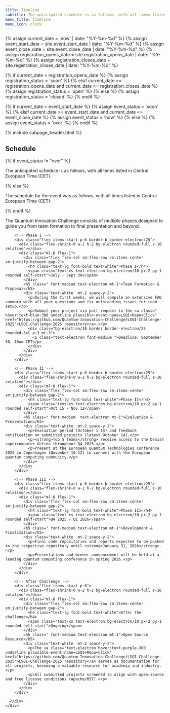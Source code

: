 ```yaml
---
title: Timeline
subtitle: The anticipated schedule is as follows, with all times listed in Central European Time (CET).
menu_title: Timeline
menu_icon: clock
---
```


{% assign current_date = 'now' | date: "%Y-%m-%d" %}
{% assign event_start_date = site.event_start_date | date: "%Y-%m-%d" %}
{% assign event_close_date = site.event_close_date | date: "%Y-%m-%d" %}
{% assign registration_opens_date = site.registration_opens_date | date: "%Y-%m-%d" %}
{% assign registration_closes_date = site.registration_closes_date | date: "%Y-%m-%d" %}

{% if current_date < registration_opens_date %}
    {% assign registration_status = 'soon' %}
{% elsif current_date >= registration_opens_date and current_date <= registration_closes_date %}
    {% assign registration_status = 'open' %}
{% else %}
    {% assign registration_status = 'closed' %}
{% endif %}

{% if current_date < event_start_date %}
    {% assign event_status = 'soon' %}
{% elsif current_date >= event_start_date and current_date <= event_close_date %}
    {% assign event_status = 'now' %}
{% else %}
    {% assign event_status = 'over' %}
{% endif %}

{% include subpage_header.html %}

<section class="px-5 max-w-screen-lg mx-auto text-white py-10 gap-4 flex flex-col  ">
<article class="prose prose-invert max-w-none w-full flex-1 block break-words mb-8">
<h2 >Schedule</h2>
{% if event_status != "over" %}
<p>The anticipated schedule is as follows, with all times listed in Central European Time (CET).</p>    
{% else %}
<p>The schedule for the event was as follows, with all times listed in Central European Time (CET):</p>
{% endif %}

<p>The Quantum Innovation Challenge consists of multiple phases designed to guide you from team formation to final presentation and beyond.</p>
</article>  

  <!-- Challenge Timeline -->
  <div class="w-full">
    <div class="border border-electron/25 rounded-3xl overflow-hidden">
      <div class="relative">
        <!-- Timeline line -->
        <div class="absolute left-7 top-0 bottom-0 w-px bg-electron/25"></div>
        
        <!-- Phase I -->
        <div class="flex items-start p-6 border-b border-electron/25">
          <div class="flex-shrink-0 w-2 h-2 bg-electron rounded-full z-10 relative"></div>
          <div class="ml-6 flex-1">
            <div class="flex flex-col sm:flex-row sm:items-center sm:justify-between gap-2">
              <h4 class="text-lg font-bold text-white">Phase I</h4>
              <span class="text-xs text-electron bg-electron/10 px-2 py-1 rounded self-start">July - Sept 30</span>
            </div>
            <h5 class=" font-medium text-electron mt-1">Team Formation & Proposal</h5>
            <div class="text-white  mt-2 space-y-2">
              <p>During the first weeks, we will compile an extensive FAQ summary with all your questions and fix outstanding issues for team setup.</p>
              <p>Submit your project via pull request to the <a class=" hover:text-blue-300 underline plausible-event-name=LSQI+Repo+Click" href="https://github.com/Quantum-Innovation-Challenge/LSQI-Challenge-2025">LSQI-Challenge-2025 repository</a>.</p>
              <div class="bg-electron/10 border border-electron/25 rounded-3xl p-3 mt-3">
                <p class="text-electron font-medium ">Deadline: September 30, 10am CET</p>
              </div>
            </div>
          </div>
        </div>

        <!-- Phase II -->
        <div class="flex items-start p-6 border-b border-electron/25">
          <div class="flex-shrink-0 w-2 h-2 bg-electron rounded-full z-10 relative"></div>
          <div class="ml-6 flex-1">
            <div class="flex flex-col sm:flex-row sm:items-center sm:justify-between gap-2">
              <h4 class="text-lg font-bold text-white">Phase II</h4>
              <span class="text-xs text-electron bg-electron/10 px-2 py-1 rounded self-start">Oct 15 - Nov 12</span>
            </div>
            <h5 class=" font-medium  text-electron mt-1">Evaluation & Presentation</h5>
            <div class="text-white  mt-2 space-y-2">
              <p>Evaluation period (October 1-14) and feedback notification on submitted projects (latest October 14).</p>
              <p><strong>Top 5 teams</strong> receive access to the Danish supercomputer Gefion throughout Q4 2025.</p>
              <p>Present at the European Quantum Technologies Conference 2025 in Copenhagen (November 10-12) to connect with the European quantum computing community.</p>
            </div>
          </div>
        </div>

        <!-- Phase III -->
        <div class="flex items-start p-6 border-b border-electron/25">
          <div class="flex-shrink-0 w-2 h-2 bg-electron rounded-full z-10 relative"></div>
          <div class="ml-6 flex-1">
            <div class="flex flex-col sm:flex-row sm:items-center sm:justify-between gap-2">
              <h4 class="text-lg font-bold text-white">Phase III</h4>
              <span class="text-xs text-electron bg-electron/10 px-2 py-1 rounded self-start">Q4 2025 - Q1 2026</span>
            </div>
            <h5 class=" font-medium text-electron mt-1">Development & Finalization</h5>
            <div class="text-white  mt-2 space-y-2">
              <p>Final code repositories and reports expected to be pushed to the respective repository until <strong>January 31, 2026</strong>.</p>
              <p>Presentations and winner announcement will be held at a leading quantum computing conference in spring 2026.</p>
            </div>
          </div>
        </div>

        <!-- After Challenge -->
        <div class="flex items-start p-6">
          <div class="flex-shrink-0 w-2 h-2 bg-electron rounded-full z-10 relative"></div>
          <div class="ml-6 flex-1">
            <div class="flex flex-col sm:flex-row sm:items-center sm:justify-between gap-2">
              <h4 class="text-lg font-bold text-white">After the challenge</h4>
              <span class="text-xs text-electron bg-electron/10 px-2 py-1 rounded self-start">Ongoing</span>
            </div>
            <h5 class=" font-medium text-electron mt-1">Open Source Resource</h5>
            <div class="text-white  mt-2 space-y-2">
              <p>The <a class="text-electron hover:text-purple-300 underline plausible-event-name=LSQI+Repo+Click" href="https://github.com/Quantum-Innovation-Challenge/LSQI-Challenge-2025">LSQI-Challenge-2025 repository</a> serves as documentation for all projects, becoming a valuable resource for academia and industry.</p>
              <p>All submitted projects screened to align with open-source and free license conditions (Apache/MIT).</p>
            </div>
          </div>
        </div>

      </div>
    </div>
  </div>

</section>